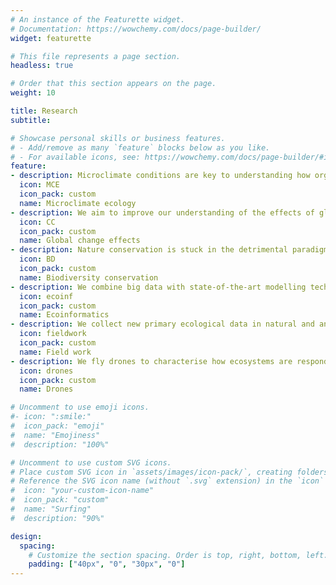 ```yaml
---
# An instance of the Featurette widget.
# Documentation: https://wowchemy.com/docs/page-builder/
widget: featurette

# This file represents a page section.
headless: true

# Order that this section appears on the page.
weight: 10

title: Research
subtitle:

# Showcase personal skills or business features.
# - Add/remove as many `feature` blocks below as you like.
# - For available icons, see: https://wowchemy.com/docs/page-builder/#icons
feature:
- description: Microclimate conditions are key to understanding how organisms respond to warming, yet they are frequently neglected in ecological research. We aim to unravel the drivers and impact of microclimate conditions on species range dynamics
  icon: MCE
  icon_pack: custom
  name: Microclimate ecology
- description: We aim to improve our understanding of the effects of global change on biodiversity and the functioning of terrestrial ecosystems. We focus on climate change and invasive species, as these are identified as two of the most important anthropogenic drivers of biodiversity loss
  icon: CC
  icon_pack: custom
  name: Global change effects
- description: Nature conservation is stuck in the detrimental paradigm of preventing community changes under changing conditions. We aim at developing global change-robust solutions for the biodiversity crisis, one of the biggest challenges in the Anthropocene
  icon: BD
  icon_pack: custom
  name: Biodiversity conservation
- description: We combine big data with state-of-the-art modelling techniques (machine learning, SDM, SEM, ...) to extract patterns and answer ecological questions on large spatial scales
  icon: ecoinf
  icon_pack: custom
  name: Ecoinformatics
- description: We collect new primary ecological data in natural and anthropogenic systems; species composition, vegetation structure, ecosystem funcions, plant functional traits, ...
  icon: fieldwork
  icon_pack: custom
  name: Field work
- description: We fly drones to characterise how ecosystems are responding to rapid environmental change. UAV platforms provide a unique opportunity for acquiring low-cost, high-resolution imagery at a regional scale
  icon: drones
  icon_pack: custom
  name: Drones

# Uncomment to use emoji icons.
#- icon: ":smile:"
#  icon_pack: "emoji"
#  name: "Emojiness"
#  description: "100%"  

# Uncomment to use custom SVG icons.
# Place custom SVG icon in `assets/images/icon-pack/`, creating folders if necessary.
# Reference the SVG icon name (without `.svg` extension) in the `icon` field.
#  icon: "your-custom-icon-name"
#  icon_pack: "custom"
#  name: "Surfing"
#  description: "90%"

design:
  spacing:
    # Customize the section spacing. Order is top, right, bottom, left.
    padding: ["40px", "0", "30px", "0"]
---
```

